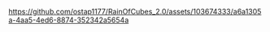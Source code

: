 

https://github.com/ostap1177/RainOfCubes_2.0/assets/103674333/a6a1305a-4aa5-4ed6-8874-352342a5654a

